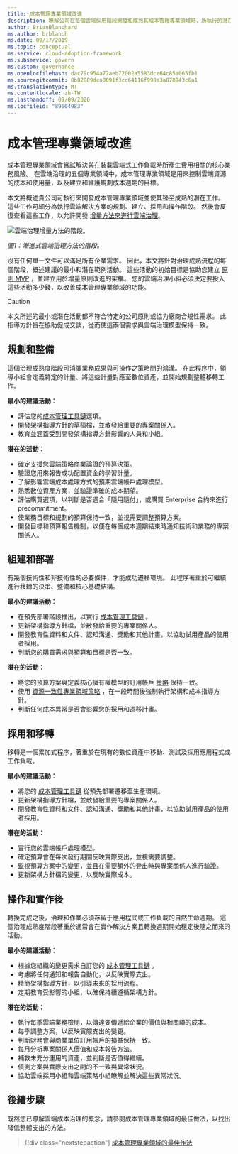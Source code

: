 ```yaml
---
title: 成本管理專業領域改進
description: 瞭解公司在每個雲端採用階段開發和成熟其成本管理專業領域時，所執行的潛在工作。
author: BrianBlanchard
ms.author: brblanch
ms.date: 09/17/2019
ms.topic: conceptual
ms.service: cloud-adoption-framework
ms.subservice: govern
ms.custom: governance
ms.openlocfilehash: dac79c954a72aeb72002a5583dce64c85a065fb1
ms.sourcegitcommit: 8b82889dca0091f3cc64116f998a3a878943c6a1
ms.translationtype: MT
ms.contentlocale: zh-TW
ms.lasthandoff: 09/09/2020
ms.locfileid: "89604983"
---
```

# <a name="cost-management-discipline-improvement"></a>成本管理專業領域改進

成本管理專業領域會嘗試解決與在裝載雲端式工作負載時所產生費用相關的核心業務風險。 在雲端治理的五個專業領域中，成本管理專業領域是用來控制雲端資源的成本和使用量，以及建立和維護規劃成本週期的目標。

本文將概述貴公司可執行來開發成本管理專業領域並使其臻至成熟的潛在工作。 這些工作可細分為執行雲端解決方案的規劃、建立、採用和操作階段。 然後會反復查看這些工作，以允許開發 [增量方法來進行雲端治理](../guides/index.md#an-incremental-approach-to-cloud-governance)。

![雲端治理增量方法的階段。](../../_images/govern/adoption-phases.png)

_圖1：漸進式雲端治理方法的階段。_

沒有任何單一文件可以滿足所有企業需求。 因此，本文將針對治理成熟流程的每個階段，概述建議的最小和潛在範例活動。 這些活動的初始目標是協助您建立 [原則 MVP](../guides/index.md#an-incremental-approach-to-cloud-governance) ，並建立用於增量原則改進的架構。 您的雲端治理小組必須決定要投入這些活動多少錢，以改善成本管理專業領域的功能。

> [!CAUTION]
> 本文所述的最小或潛在活動都不符合特定的公司原則或協力廠商合規性需求。 此指導方針旨在協助促成交談，從而使這兩個需求與雲端治理模型保持一致。

## <a name="planning-and-readiness"></a>規劃和整備

這個治理成熟度階段可消彌業務成果與可操作之策略間的鴻溝。 在此程序中，領導小組會定義特定的計量、將這些計量對應至數位資產，並開始規劃整體移轉工作。

**最小的建議活動：**

- 評估您的[成本管理工具鏈](./toolchain.md)選項。
- 開發架構指導方針的草稿檔，並散發給重要的專案關係人。
- 教育並涵蓋受到開發架構指導方針影響的人員和小組。

**潛在的活動：**

- 確定支援您雲端策略商業論證的預算決策。
- 驗證您用來報告成功配置資金的學習計量。
- 了解影響雲端成本處理方式的預期雲端帳戶處理模型。
- 熟悉數位資產方案，並驗證準確的成本期望。
- 評估購買選項，以判斷是否適合「隨用隨付」，或購買 Enterprise 合約來進行 precommitment。
- 使業務目標和規劃的預算保持一致，並視需要調整預算方案。
- 開發目標和預算報告機制，以便在每個成本週期結束時通知技術和業務的專案關係人。

## <a name="build-and-predeployment"></a>組建和部署

有幾個技術性和非技術性的必要條件，才能成功遷移環境。 此程序著重於可繼續進行移轉的決策、整備和核心基礎結構。

**最小的建議活動：**

- 在預先部署階段推出，以實行 [成本管理工具鏈](./toolchain.md) 。
- 更新架構指導方針檔，並散發給重要的專案關係人。
- 開發教育性資料和文件、認知溝通、獎勵和其他計畫，以協助試用產品的使用者採用。
- 判斷您的購買需求與預算和目標是否一致。

**潛在的活動：**

- 將您的預算方案與定義核心擁有權模型的訂用帳戶 [策略](../../decision-guides/subscriptions/index.md) 保持一致。
- 使用 [資源一致性專業領域策略](../../decision-guides/resource-consistency/index.md) ，在一段時間後強制執行架構和成本指導方針。
- 判斷任何成本異常是否會影響您的採用和遷移計畫。

## <a name="adopt-and-migrate"></a>採用和移轉

移轉是一個累加式程序，著重於在現有的數位資產中移動、測試及採用應用程式或工作負載。

**最小的建議活動：**

- 將您的 [成本管理工具鏈](./toolchain.md) 從預先部署遷移至生產環境。
- 更新架構指導方針檔，並散發給重要的專案關係人。
- 開發教育性資料和文件、認知溝通、獎勵和其他計畫，以協助試用產品的使用者採用。

**潛在的活動：**

- 實行您的雲端帳戶處理模型。
- 確定預算會在每次發行期間反映實際支出，並視需要調整。
- 監視預算方案中的變更，並且在需要額外的登出時與專案關係人進行驗證。
- 更新架構方針檔的變更，以反映實際成本。

## <a name="operate-and-post-implementation"></a>操作和實作後

轉換完成之後，治理和作業必須存留于應用程式或工作負載的自然生命週期。 這個治理成熟度階段著重於通常會在實作解決方案且轉換週期開始穩定後隨之而來的活動。

**最小的建議活動：**

- 根據您組織的變更需求自訂您的 [成本管理工具鏈](./toolchain.md) 。
- 考慮將任何通知和報告自動化，以反映實際支出。
- 精簡架構指導方針，以引導未來的採用流程。
- 定期教育受影響的小組，以確保持續遵循架構方針。

**潛在的活動：**

- 執行每季雲端業務檢閱，以傳達要傳遞給企業的價值與相關聯的成本。
- 每季調整方案，以反映實際支出的變更。
- 判斷財務會與商業單位訂用帳戶的損益保持一致。
- 每月分析專案關係人價值和成本報告方法。
- 補救未充分運用的資產，並判斷是否值得繼續。
- 偵測方案與實際支出之間的不一致與異常狀況。
- 協助雲端採用小組和雲端策略小組瞭解並解決這些異常狀況。

## <a name="next-steps"></a>後續步驟

既然您已瞭解雲端成本治理的概念，請參閱成本管理專業領域的最佳做法，以找出降低整體支出的方法。

> [!div class="nextstepaction"]
> [成本管理專業領域的最佳作法](./best-practices.md)

